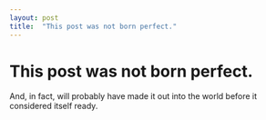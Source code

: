 ```yaml
---
layout: post
title:  "This post was not born perfect."
---
```


# This post was not born perfect.

And, in fact, will probably have made it out into the world before it considered itself ready.
